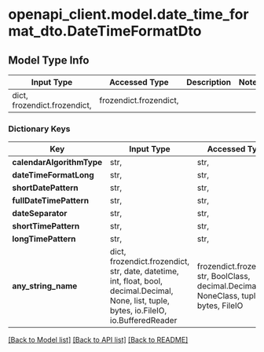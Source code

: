 # openapi_client.model.date_time_format_dto.DateTimeFormatDto

## Model Type Info
Input Type | Accessed Type | Description | Notes
------------ | ------------- | ------------- | -------------
dict, frozendict.frozendict,  | frozendict.frozendict,  |  | 

### Dictionary Keys
Key | Input Type | Accessed Type | Description | Notes
------------ | ------------- | ------------- | ------------- | -------------
**calendarAlgorithmType** | str,  | str,  |  | [optional] 
**dateTimeFormatLong** | str,  | str,  |  | [optional] 
**shortDatePattern** | str,  | str,  |  | [optional] 
**fullDateTimePattern** | str,  | str,  |  | [optional] 
**dateSeparator** | str,  | str,  |  | [optional] 
**shortTimePattern** | str,  | str,  |  | [optional] 
**longTimePattern** | str,  | str,  |  | [optional] 
**any_string_name** | dict, frozendict.frozendict, str, date, datetime, int, float, bool, decimal.Decimal, None, list, tuple, bytes, io.FileIO, io.BufferedReader | frozendict.frozendict, str, BoolClass, decimal.Decimal, NoneClass, tuple, bytes, FileIO | any string name can be used but the value must be the correct type | [optional]

[[Back to Model list]](../../README.md#documentation-for-models) [[Back to API list]](../../README.md#documentation-for-api-endpoints) [[Back to README]](../../README.md)

